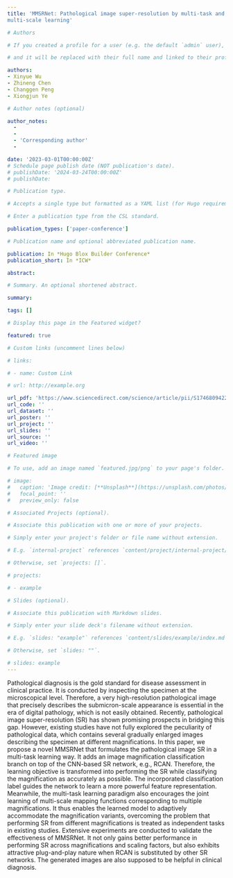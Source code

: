 ```yaml
---
title: 'MMSRNet: Pathological image super-resolution by multi-task and
multi-scale learning'

# Authors

# If you created a profile for a user (e.g. the default `admin` user), write the username (folder name) here

# and it will be replaced with their full name and linked to their profile.

authors:
- Xinyue Wu
- Zhineng Chen
- Changgen Peng
- Xiongjun Ye

# Author notes (optional)

author_notes:
  - 
  - 
  - 'Corresponding author'
  - 

date: '2023-03-01T00:00:00Z'
# Schedule page publish date (NOT publication's date).
# publishDate: '2024-03-24T00:00:00Z'
# publishDate: 

# Publication type.

# Accepts a single type but formatted as a YAML list (for Hugo requirements).

# Enter a publication type from the CSL standard.

publication_types: ['paper-conference']

# Publication name and optional abbreviated publication name.

publication: In *Hugo Blox Builder Conference*
publication_short: In *ICW*

abstract: 

# Summary. An optional shortened abstract.

summary: 

tags: []

# Display this page in the Featured widget?

featured: true

# Custom links (uncomment lines below)

# links:

# - name: Custom Link

# url: http://example.org

url_pdf: 'https://www.sciencedirect.com/science/article/pii/S1746809422008825'
url_code: ''
url_dataset: ''
url_poster: ''
url_project: ''
url_slides: ''
url_source: ''
url_video: ''

# Featured image

# To use, add an image named `featured.jpg/png` to your page's folder.

# image:
#   caption: 'Image credit: [**Unsplash**](https://unsplash.com/photos/pLCdAaMFLTE)'
#   focal_point: ''
#   preview_only: false

# Associated Projects (optional).

# Associate this publication with one or more of your projects.

# Simply enter your project's folder or file name without extension.

# E.g. `internal-project` references `content/project/internal-project/index.md`.

# Otherwise, set `projects: []`.

# projects:

# - example

# Slides (optional).

# Associate this publication with Markdown slides.

# Simply enter your slide deck's filename without extension.

# E.g. `slides: "example"` references `content/slides/example/index.md`.

# Otherwise, set `slides: ""`.

# slides: example
---
```


Pathological diagnosis is the gold standard for disease assessment in clinical practice. It is conducted by inspecting the specimen at the microscopical level. Therefore, a very high-resolution pathological image that precisely describes the submicron-scale appearance is essential in the era of digital pathology, which is not easily obtained. Recently, pathological image super-resolution (SR) has shown promising prospects in bridging this gap. However, existing studies have not fully explored the peculiarity of pathological data, which contains several gradually enlarged images describing the specimen at different magnifications. In this paper, we propose a novel MMSRNet that formulates the pathological image SR in a multi-task learning way. It adds an image magnification classification branch on top of the CNN-based SR network, e.g., RCAN. Therefore, the learning objective is transformed into performing the SR while classifying the magnification as accurately as possible. The incorporated classification label guides the network to learn a more powerful feature representation. Meanwhile, the multi-task learning paradigm also encourages the joint learning of multi-scale mapping functions corresponding to multiple magnifications. It thus enables the learned model to adaptively accommodate the magnification variants, overcoming the problem that performing SR from different magnifications is treated as independent tasks in existing studies. Extensive experiments are conducted to validate the effectiveness of MMSRNet. It not only gains better performance in performing SR across magnifications and scaling factors, but also exhibits attractive plug-and-play nature when RCAN is substituted by other SR networks. The generated images are also supposed to be helpful in clinical diagnosis.